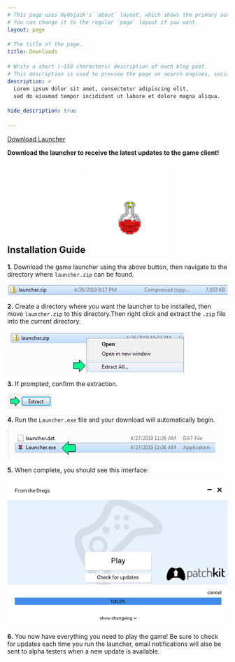 ```yaml
---
# This page uses Hydejack's `about` layout, which shows the primary author's picture and about text at the top.
# You can change it to the regular `page` layout if you want.
layout: page

# The title of the page.
title: Downloads

# Write a short (~150 characters) description of each blog post.
# This description is used to preview the page on search engines, social media, etc.
description: >
  Lorem ipsum dolor sit amet, consectetur adipiscing elit,
  sed do eiusmod tempor incididunt ut labore et dolore magna aliqua.

hide_description: true

---
```


<!-- Place this tag where you want the button to render. -->
<a class="github-button" href="https://hmason55.github.com/downloads/launcher.zip" data-icon="octicon-cloud-download" data-size="large" aria-label="Download From the Dregs Game Launcher">Download Launcher</a>

**Download the launcher to receive the latest updates to the game client!**


## Installation Guide ![Red Potion](/assets/img/potion_red.png)

**1.** Download the game launcher using the above button, then navigate to the directory where `launcher.zip` can be found.

![Zipped Launcher](/assets/img/zip.png)



**2.** Create a directory where you want the launcher to be installed, then move `launcher.zip` to this directory.Then right click and extract the `.zip` file into the current directory.

![Extract All](/assets/img/extract_all.png)



**3.** If prompted, confirm the extraction.

![Confirm Extract](/assets/img/confirm_extract.png)


**4.** Run the `Launcher.exe` file and your download will automatically begin.

![Launch](/assets/img/launch.png)



**5.** When complete, you should see this interface:

![Play or Update](/assets/img/play_update.png)



**6.** You now have everything you need to play the game! Be sure to check for updates each time you run the launcher, email notifications will also be sent to alpha testers when a new update is available.


<!-- Place this tag in your head or just before your close body tag. -->
<script async defer src="https://buttons.github.io/buttons.js"></script>
